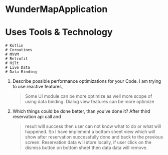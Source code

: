 # WunderMapApplication

# Uses Tools & Technology

    # Kotlin
    # Coroutines
    # MVVM
    # Retrofit
    # Hilt
    # Live Data
    # Data Binding

1. Describe possible performance optimizations for your Code. I am trying to use reactive features,
   > Some UI module can be more optimize as well more scope of using data binding. Dialog view features can be more optimize


2. Which things could be done better, than you’ve done it? After third reservation api call and
   > result will success then user can not know what to do or what will happened. So I have implement a bottom sheet view which will show after reservation successfully done and back to the previous screen.
   > Reservation data will store locally,
   > if user click on the dismiss button on bottom sheet then data data will remove.